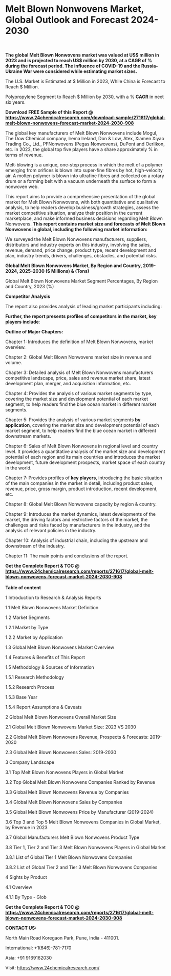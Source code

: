 <h1>Melt Blown Nonwovens Market, Global Outlook and Forecast 2024-2030</h1><br/><p><strong>The global Melt Blown Nonwovens market was valued at US$ million in 2023 and is projected to reach US$ million by 2030, at a <strong>CAGR</strong> of % during the forecast period. The influence of COVID-19 and the Russia-Ukraine War were considered while estimating market sizes.</strong></p><p>The U.S. Market is Estimated at $ Million in 2023, While China is Forecast to Reach $ Million.</p><p>Polypropylene Segment to Reach $ Million by 2030, with a % <strong>CAGR</strong> in next six years.</p><div><b>Download FREE Sample of this Report @ <a href="https://www.24chemicalresearch.com/download-sample/271617/global-melt-blown-nonwovens-forecast-market-2024-2030-908">https://www.24chemicalresearch.com/download-sample/271617/global-melt-blown-nonwovens-forecast-market-2024-2030-908</a></b></div><p>The global key manufacturers of Melt Blown Nonwovens include Mogul, The Dow Chemical company, lrema lreland, Don & Low, Atex, Xiamen Xiyao Trading Co., Ltd., PFNonwovens (Pegas Nonwovens), DuPont and Oerlikon, etc. in 2023, the global top five players have a share approximately % in terms of revenue.</p><p>Melt-blowing is a unique, one-step process in which the melt of a polymer emerging from orifices is blown into super-fine fibres by hot, high-velocity air. A molten polymer is blown into ultrafine fibres and collected on a rotary drum or a forming belt with a vacuum underneath the surface to form a nonwoven web.</p><p>This report aims to provide a comprehensive presentation of the global market for Melt Blown Nonwovens, with both quantitative and qualitative analysis, to help readers develop business/growth strategies, assess the market competitive situation, analyze their position in the current marketplace, and make informed business decisions regarding Melt Blown Nonwovens. <strong>This report contains market size and forecasts of Melt Blown Nonwovens in global, including the following market information:</strong></p><p>We surveyed the Melt Blown Nonwovens manufacturers, suppliers, distributors and industry experts on this industry, involving the sales, revenue, demand, price change, product type, recent development and plan, industry trends, drivers, challenges, obstacles, and potential risks.</p><p><strong>Global Melt Blown Nonwovens Market, By Region and Country, 2019-2024, 2025-2030 ($ Millions) & (Tons)</strong></p><p>Global Melt Blown Nonwovens Market Segment Percentages, By Region and Country, 2023 (%)</p><p><strong>Competitor Analysis</strong></p><p>The report also provides analysis of leading market participants including:</p><p><strong>Further, the report presents profiles of competitors in the market, <strong>key players</strong> include</strong>:</p><p><strong>Outline of Major Chapters:</strong></p><p>Chapter 1: Introduces the definition of Melt Blown Nonwovens, market overview.</p><p>Chapter 2: Global Melt Blown Nonwovens market size in revenue and volume.</p><p>Chapter 3: Detailed analysis of Melt Blown Nonwovens manufacturers competitive landscape, price, sales and revenue market share, latest development plan, merger, and acquisition information, etc.</p><p>Chapter 4: Provides the analysis of various market segments by type, covering the market size and development potential of each market segment, to help readers find the blue ocean market in different market segments.</p><p>Chapter 5: Provides the analysis of various market segments <strong>by application</strong>, covering the market size and development potential of each market segment, to help readers find the blue ocean market in different downstream markets.</p><p>Chapter 6: Sales of Melt Blown Nonwovens in regional level and country level. It provides a quantitative analysis of the market size and development potential of each region and its main countries and introduces the market development, future development prospects, market space of each country in the world.</p><p>Chapter 7: Provides profiles of <strong>key players</strong>, introducing the basic situation of the main companies in the market in detail, including product sales, revenue, price, gross margin, product introduction, recent development, etc.</p><p>Chapter 8: Global Melt Blown Nonwovens capacity by region & country.</p><p>Chapter 9: Introduces the market dynamics, latest developments of the market, the driving factors and restrictive factors of the market, the challenges and risks faced by manufacturers in the industry, and the analysis of relevant policies in the industry.</p><p>Chapter 10: Analysis of industrial chain, including the upstream and downstream of the industry.</p><p>Chapter 11: The main points and conclusions of the report.</p><div><b>Get the Complete Report & TOC @ <a href="https://www.24chemicalresearch.com/reports/271617/global-melt-blown-nonwovens-forecast-market-2024-2030-908">https://www.24chemicalresearch.com/reports/271617/global-melt-blown-nonwovens-forecast-market-2024-2030-908</a></b></div><br><b>Table of content</b><p>1 Introduction to Research & Analysis Reports<br />
 
  1.1 Melt Blown Nonwovens Market Definition<br />
 
  1.2 Market Segments<br />
 
  1.2.1 Market by Type<br />
 
  1.2.2 Market by Application<br />
 
  1.3 Global Melt Blown Nonwovens Market Overview<br />
 
  1.4 Features & Benefits of This Report<br />
 
  1.5 Methodology & Sources of Information<br />
 
  1.5.1 Research Methodology<br />
 
  1.5.2 Research Process<br />
 
  1.5.3 Base Year<br />
 
  1.5.4 Report Assumptions & Caveats<br />
 
 2 Global Melt Blown Nonwovens Overall Market Size<br />
 
  2.1 Global Melt Blown Nonwovens Market Size: 2023 VS 2030<br />
 
  2.2 Global Melt Blown Nonwovens Revenue, Prospects & Forecasts: 2019-2030<br />
 
  2.3 Global Melt Blown Nonwovens Sales: 2019-2030<br />
 
 3 Company Landscape<br />
 
  3.1 Top Melt Blown Nonwovens Players in Global Market<br />
 
  3.2 Top Global Melt Blown Nonwovens Companies Ranked by Revenue<br />
 
  3.3 Global Melt Blown Nonwovens Revenue by Companies<br />
 
  3.4 Global Melt Blown Nonwovens Sales by Companies<br />
 
  3.5 Global Melt Blown Nonwovens Price by Manufacturer (2019-2024)<br />
 
  3.6 Top 3 and Top 5 Melt Blown Nonwovens Companies in Global Market, by Revenue in 2023<br />
 
  3.7 Global Manufacturers Melt Blown Nonwovens Product Type<br />
 
  3.8 Tier 1, Tier 2 and Tier 3 Melt Blown Nonwovens Players in Global Market<br />
 
  3.8.1 List of Global Tier 1 Melt Blown Nonwovens Companies<br />
 
  3.8.2 List of Global Tier 2 and Tier 3 Melt Blown Nonwovens Companies<br />
 
 4 Sights by Product<br />
 
  4.1 Overview<br />
 
  4.1.1 By Type - Glob<br><div><b>Get the Complete Report & TOC @ <a href="https://www.24chemicalresearch.com/reports/271617/global-melt-blown-nonwovens-forecast-market-2024-2030-908">https://www.24chemicalresearch.com/reports/271617/global-melt-blown-nonwovens-forecast-market-2024-2030-908</a></b></div></p>
 
 <b>CONTACT US:</b><br>
 
 North Main Road Koregaon Park, Pune, India - 411001.<br/>
 
 International: +1(646)-781-7170<br/>
 
 Asia: +91 9169162030<br/>
 
 Visit: <a href="https://www.24chemicalresearch.com/">https://www.24chemicalresearch.com/</a>
 
 <br>